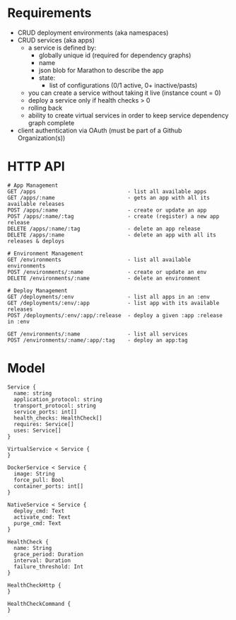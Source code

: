 # Requirements

- CRUD deployment environments (aka namespaces)
- CRUD services (aka apps)
  - a service is defined by:
    - globally unique id (required for dependency graphs)
    - name
    - json blob for Marathon to describe the app
    - state:
      - list of configurations (0/1 active, 0+ inactive/pasts)
  - you can create a service without taking it live (instance count = 0)
  - deploy a service only if health checks > 0
  - rolling back
  - ability to create virtual services in order to keep service dependency graph complete
- client authentication via OAuth (must be part of a Github Organization(s))

# HTTP API

```
# App Management
GET /apps                             - list all available apps
GET /apps/:name                       - gets an app with all its available releases
POST /apps/:name                      - create or update an app
POST /apps/:name/:tag                 - create (register) a new app release 
DELETE /apps/:name/:tag               - delete an app release
DELETE /apps/:name                    - delete an app with all its releases & deploys

# Environment Management
GET /environments                     - list all available environments
POST /environments/:name              - create or update an env
DELETE /environments/:name            - delete an environment

# Deploy Management
GET /deployments/:env                 - list all apps in an :env
GET /deployments/:env/:app            - list app with its available releases
POST /deployments/:env/:app/:release  - deploy a given :app :release in :env

GET /environments/:name               - list all services
POST /environments/:name/:app/:tag    - deploy an app:tag
```











# Model
```
Service {
  name: string
  application_protocol: string
  transport_protocol: string
  service_ports: int[]
  health_checks: HealthCheck[]
  requires: Service[]
  uses: Service[]
}

VirtualService < Service {
}

DockerService < Service {
  image: String
  force_pull: Bool
  container_ports: int[]
}

NativeService < Service {
  deploy_cmd: Text
  activate_cmd: Text
  purge_cmd: Text
}

HealthCheck {
  name: String
  grace_period: Duration
  interval: Duration
  failure_threshold: Int
}

HealthCheckHttp {
}

HealthCheckCommand {
}

```
